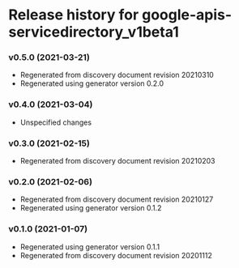 # Release history for google-apis-servicedirectory_v1beta1

### v0.5.0 (2021-03-21)

* Regenerated from discovery document revision 20210310
* Regenerated using generator version 0.2.0

### v0.4.0 (2021-03-04)

* Unspecified changes

### v0.3.0 (2021-02-15)

* Regenerated from discovery document revision 20210203

### v0.2.0 (2021-02-06)

* Regenerated from discovery document revision 20210127
* Regenerated using generator version 0.1.2

### v0.1.0 (2021-01-07)

* Regenerated using generator version 0.1.1
* Regenerated from discovery document revision 20201112

